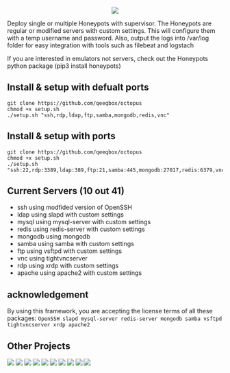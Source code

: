 <p align="center"> <img src="https://raw.githubusercontent.com/qeeqbox/octopus/main/readme/octopus.png"></p>

Deploy single or multiple Honeypots with supervisor. The Honeypots are regular or modified servers with custom settings. This will configure them with a temp username and password. Also, output the logs into /var/log folder for easy integration with tools such as filebeat and logstach

If you are interested in emulators not servers, check out the Honeypots python package (pip3 install honeypots)

## Install & setup with defualt ports
```
git clone https://github.com/qeeqbox/octopus
chmod +x setup.sh
./setup.sh "ssh,rdp,ldap,ftp,samba,mongodb,redis,vnc"
```

## Install & setup with ports
```
git clone https://github.com/qeeqbox/octopus
chmod +x setup.sh
./setup.sh "ssh:22,rdp:3389,ldap:389,ftp:21,samba:445,mongodb:27017,redis:6379,vnc:5900"
```

## Current Servers (10 out 41)
- ssh using modfided version of OpenSSH
- ldap using slapd with custom settings
- mysql using mysql-server with custom settings
- redis using redis-server with custom settings
- mongodb using mongodb
- samba using samba with custom settings
- ftp using vsftpd with custom settings
- vnc using tightvncserver
- rdp using xrdp with custom settings
- apache using apache2 with custom settings

## acknowledgement
By using this framework, you are accepting the license terms of all these packages: `OpenSSH slapd mysql-server redis-server mongodb samba vsftpd tightvncserver xrdp apache2`

## Other Projects
[![](https://github.com/qeeqbox/.github/blob/main/data/social-analyzer.png)](https://github.com/qeeqbox/social-analyzer) [![](https://github.com/qeeqbox/.github/blob/main/data/analyzer.png)](https://github.com/qeeqbox/analyzer) [![](https://github.com/qeeqbox/.github/blob/main/data/chameleon.png)](https://github.com/qeeqbox/chameleon) [![](https://github.com/qeeqbox/.github/blob/main/data/osint.png)](https://github.com/qeeqbox/osint) [![](https://github.com/qeeqbox/.github/blob/main/data/url-sandbox.png)](https://github.com/qeeqbox/url-sandbox) [![](https://github.com/qeeqbox/.github/blob/main/data/mitre-visualizer.png)](https://github.com/qeeqbox/mitre-visualizer) [![](https://github.com/qeeqbox/.github/blob/main/data/woodpecker.png)](https://github.com/qeeqbox/woodpecker) [![](https://github.com/qeeqbox/.github/blob/main/data/docker-images.png)](https://github.com/qeeqbox/docker-images) [![](https://github.com/qeeqbox/.github/blob/main/data/seahorse.png)](https://github.com/qeeqbox/seahorse) [![](https://github.com/qeeqbox/.github/blob/main/data/rhino.png)](https://github.com/qeeqbox/rhino)
